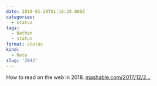 ```yaml
---
date: 2018-01-20T01:16:28.000Z
categories:
  - status
tags:
  - Nathan
  - status
format: status
kind:
  - Note
slug: '2943'
---
```

How to read on the web in 2018. [mashable.com/2017/12/2…][1]

 [1]: http://mashable.com/2017/12/27/browser-bar-url-facebook-bad/
